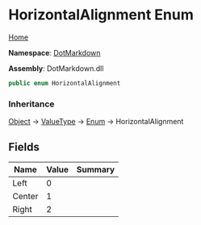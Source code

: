 # HorizontalAlignment Enum

[Home](../../README.md)

**Namespace**: [DotMarkdown](../README.md)

**Assembly**: DotMarkdown\.dll

```csharp
public enum HorizontalAlignment
```

### Inheritance

[Object](https://docs.microsoft.com/en-us/dotnet/api/system.object) &#x2192; [ValueType](https://docs.microsoft.com/en-us/dotnet/api/system.valuetype) &#x2192; [Enum](https://docs.microsoft.com/en-us/dotnet/api/system.enum) &#x2192; HorizontalAlignment

## Fields

| Name | Value | Summary |
| ---- | ----- | ------- |
| Left | 0 |
| Center | 1 |
| Right | 2 |

